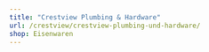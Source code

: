 ```yaml
---
title: "Crestview Plumbing & Hardware"
url: /crestview/crestview-plumbing-und-hardware/
shop: Eisenwaren
---
```

